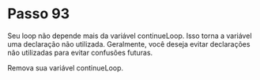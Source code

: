 # Passo 93

Seu loop não depende mais da variável continueLoop. Isso torna a variável uma declaração não utilizada. Geralmente, você deseja evitar declarações não utilizadas para evitar confusões futuras.

Remova sua variável continueLoop.